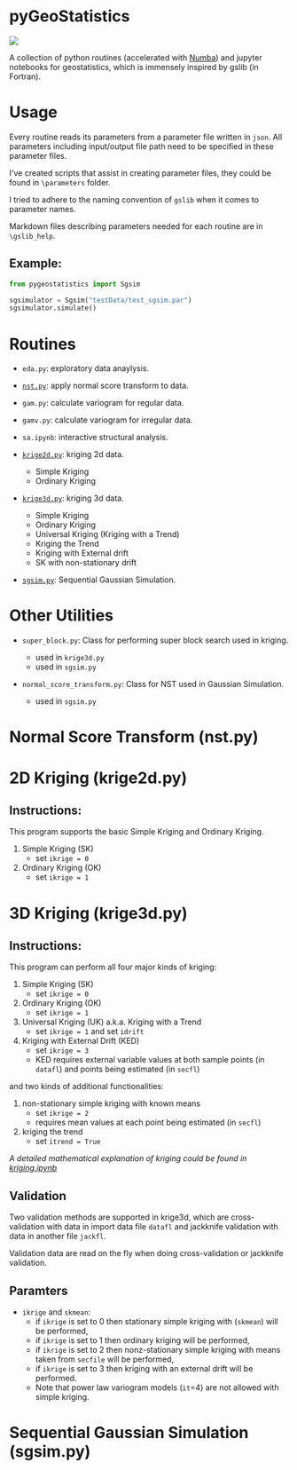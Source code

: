 # pyGeoStatistics

![](https://img.shields.io/badge/status-alpha-green.svg)

A collection of python routines (accelerated with [Numba](https://github.com/numba/numba))
and jupyter notebooks for geostatistics,
which is immensely inspired by gslib (in Fortran).

# Usage

Every routine reads its parameters from a parameter file written in `json`.
All parameters including input/output file path need to be specified in these parameter
files.

I've created scripts that assist in creating parameter files, they could be
found in `\parameters` folder.

I tried to adhere to the naming convention of `gslib` when it comes to parameter
names.

Markdown files describing parameters needed for each routine are in
`\gslib_help`.

## Example:

```Python
from pygeostatistics import Sgsim

sgsimulator = Sgsim("testData/test_sgsim.par")
sgsimulator.simulate()
```
# Routines

- `eda.py`: exploratory data anaylysis.

- [`nst.py`](#normal-score-transform-nstpy): apply normal score transform to data.

- `gam.py`: calculate variogram for regular data.

- `gamv.py`: calculate variogram for irregular data.

- `sa.ipynb`: interactive structural analysis.

- [`krige2d.py`](#2d-kriging-krige2dpy): kriging 2d data.

    - Simple Kriging
    - Ordinary Kriging

- [`krige3d.py`](#3d-kriging-krige3dpy): kriging 3d data.

    - Simple Kriging
    - Ordinary Kriging
    - Universal Kriging (Kriging with a Trend)
    - Kriging the Trend
    - Kriging with External drift
    - SK with non-stationary drift

- [`sgsim.py`](#sequential-gaussian-simulation-sgsimpy): Sequential Gaussian Simulation.

# Other Utilities

- `super_block.py`: Class for performing super block search used in kriging.
    - used in `krige3d.py`
    - used in `sgsim.py`

- `normal_score_transform.py`: Class for NST used in Gaussian Simulation.
    - used in `sgsim.py`

# Normal Score Transform (nst.py)

# 2D Kriging (krige2d.py)

## Instructions:

This program supports the basic Simple Kriging and Ordinary Kriging.

1. Simple Kriging (SK)
    - set `ikrige = 0`
2. Ordinary Kriging (OK)
    - set `ikrige = 1`

# 3D Kriging (krige3d.py)

## Instructions:

This program can perform all four major kinds of kriging:

1. Simple Kriging (SK)
    - set `ikrige = 0`
2. Ordinary Kriging (OK)
    - set `ikrige = 1`
3. Universal Kriging (UK) a.k.a. Kriging with a Trend
    - set `ikrige = 1` and set `idrift`
4. Kriging with External Drift (KED)
    - set `ikrige = 3`
    - KED requires external variable values at both sample points (in `datafl`)
    and points being estimated (in `secfl`)

and two kinds of additional functionalities:

1. non-stationary simple kriging with known means
    - set `ikrige = 2`
    - requires mean values at each point being estimated (in `secfl`)
2. kriging the trend
    - set `itrend = True`

*A detailed mathematical explanation of kriging could be found in [kriging.ipynb](notebooks/kriging.ipynb)*

## Validation

Two validation methods are supported in krige3d, which are cross-validation
with data in import data file `datafl` and jackknife validation with data
in another file `jackfl`.

Validation data are read on the fly when doing cross-validation or jackknife
validation.

## Paramters
- `ikrige` and `skmean`:
    - if `ikrige` is set to 0 then stationary simple kriging with (`skmean`)
    will be performed,
    - if `ikrige` is set to 1 then ordinary kriging will be performed,
    - if `ikrige` is set to 2 then nonz-stationary simple kriging with means
    taken from `secfile` will be performed,
    - if `ikrige` is set to 3 then kriging with an external drift will be
    performed.
    - Note that power law variogram models (`it`=4) are not allowed with
    simple kriging.

# Sequential Gaussian Simulation (sgsim.py)
